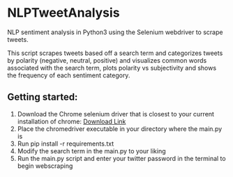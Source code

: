 # NLPTweetAnalysis
NLP sentiment analysis in Python3 using the Selenium webdriver to scrape tweets.

This script scrapes tweets based off a search term and categorizes tweets by polarity (negative, neutral, positive) and visualizes common words associated with the search term, plots polarity vs subjectivity and shows the frequency of each sentiment category.

## Getting started:
1. Download the Chrome selenium driver that is closest to your current installation of chrome: [Download Link](https://chromedriver.chromium.org/downloads)
2. Place the chromedriver executable in your directory where the main.py is
3. Run pip install -r requirements.txt
4. Modify the search term in the main.py to your liking
5. Run the main.py script and enter your twitter password in the terminal to begin webscraping
